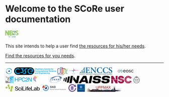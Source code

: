 # Welcome to the SCoRe user documentation

![SCoRe logo](logo/score_logo_42_x_24.png)

This site intends to help a user find
[the resources for his/her needs](resources.md).

[Find the resources for you needs](resources.md).

---

<!-- index_2.md is machine-generated and pasted below this file, index_1.md -->
![AIDA Data Hub](logo/aida_logo_24_x_24.png) ![C3SE](logo/c3se_logo_134_x_24.png) ![Code Refinery](logo/coderefinery_logo_32_x_24.png) ![CSC](logo/csc_logo_31_x_24.png) ![ENCCS](logo/enccs_logo_103_x_24.png) ![EOSC](logo/eosc_logo_77_x_24.png) ![HPC2N](logo/hpc2n_logo_84_x_24.png) ![InfraViz](logo/infraviz_logo_47_x_24.png) ![LUNARC](logo/lunarc_logo_42_x_24.png) ![NAISS](logo/naiss_logo_148_x_24.png) ![NSC](logo/nsc_logo_66_x_24.png) ![PDC](logo/pdc_logo_21_x_24.png) ![SciLifeLab](logo/sll_logo_110_x_24.png) ![SND](logo/snd_logo_83_x_24.png) ![Swestore](logo/swestore_logo_24_x_24.png) ![University of Gothenburg](logo/university_of_gothenburg_logo_24_x_24.png) ![UPPMAX](logo/uppmax_logo_116_x_24.png)